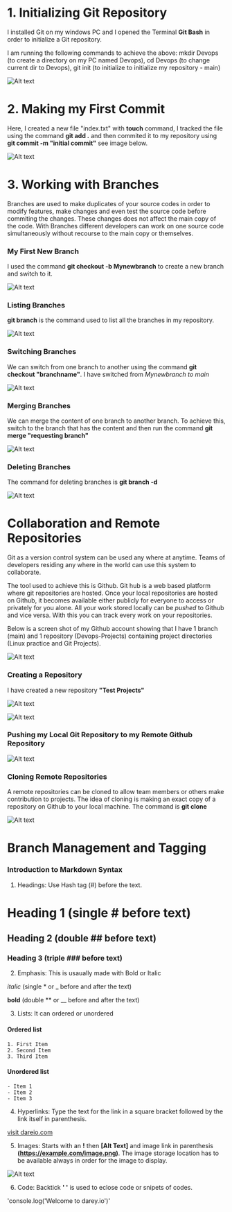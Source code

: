 # 1. Initializing Git Repository

I installed Git on my windows PC and I opened the Terminal **Git Bash** in order to initialize a Git repository.

I am running the following commands to achieve the above: mkdir Devops (to create a directory on my PC named Devops), cd Devops (to change current dir to Devops), git init (to initialize to initialize my repository - main)

![Alt text](<Images/git init.png>)



# 2. Making my First Commit

Here, I created a new file "index.txt" with **touch** command, I tracked the file using the command **git add .** and then commited it to my repository using **git commit -m "initial commit"** see image below.

![Alt text](<Images/git commit.png>)



# 3. Working with Branches

Branches are used to make duplicates of your source codes in order to modify features, make changes and even test the source code before commiting the changes. These changes does not affect the main copy of the code. With Branches different developers can work on one source code simultaneously without recourse to the main copy or themselves.

### My First New Branch

I used the command **git checkout -b Mynewbranch** to create a new branch and switch to it.

![Alt text](<Images/git new branch.png>)


### Listing Branches

**git branch** is the command used to list all the branches in my repository.

![Alt text](<Images/git branch.png>)


### Switching Branches

We can switch from one branch to another using the command **git checkout "branchname"**. I have switched from *Mynewbranch to main*

![Alt text](<Images/git checkout branch.png>)



### Merging Branches

We can merge the content of one branch to another branch. To achieve this, switch to the branch that has the content and then run the command **git merge "requesting branch"**

![Alt text](<Images/git merge.png>)


### Deleting Branches

The command for deleting branches is **git branch -d <branchname>**

![Alt text](<Images/git branch delete.png>)






# Collaboration and Remote Repositories

Git as a version control system can be used any where at anytime. Teams of developers residing any where in the world can use this system to collaborate.

The tool used to achieve this is Github. Git hub is a web based platform where git repositories are hosted. Once your local repositories are hosted on Github, it becomes available either publicly for everyone to access or privately for you alone. All your work stored locally can be *pushed* to Github and vice versa. With this you can track every work on your repositories.

Below is a screen shot of my Github account showing that I have 1 branch (main) and 1 repository (Devops-Projects) containing project directories (Linux practice and Git Projects).

![Alt text](<Images/github account.png>)


### Creating a Repository

I have created a new repository **"Test Projects"**

![Alt text](<Images/github new repo.png>)

![Alt text](<Images/github new repo 2.png>)


### Pushing my Local Git Repository to my Remote Github Repository

![Alt text](<Images/git push to remote.png>)



### Cloning Remote Repositories

A remote repositories can be cloned to allow team members or others make contribution to projects.
The idea of cloning is making an exact copy of a repository on Github to your local machine. The command is **git clone <link to your reomte repository>**

![Alt text](<Images/git clone.png>)






# Branch Management and Tagging

### Introduction to Markdown Syntax

   1. Headings: Use Hash tag (#) before the text.

   # Heading 1 (single # before text)
   ## Heading 2 (double ## before text)
   ### Heading 3 (triple ### before text)


   2. Emphasis: This is usaually made with Bold or Italic

   *italic* (single * or _ before and after the text)

   **bold** (double ** or __ before and after the text)


   3. Lists: It can ordered or unordered

   #### Ordered list
    1. First Item
    2. Second Item
    3. Third Item

   #### Unordered list
    - Item 1
    - Item 2
    - Item 3

   4. Hyperlinks: Type the text for the link in a square bracket followed by the link itself in parenthesis.

   [visit dareio.com](https://www.dareyio.com)


   5. Images: Starts with an **!** then **[Alt Text]** and image link in parenthesis **(https://example.com/image.png)**. The image storage location has to be available always in order for the image to display.

   ![Alt text](<Images/a puppy.png>)


   6. Code: Backtick **' '** is used to eclose code or snipets of codes.

   'console.log('Welcome to darey.io')'

   